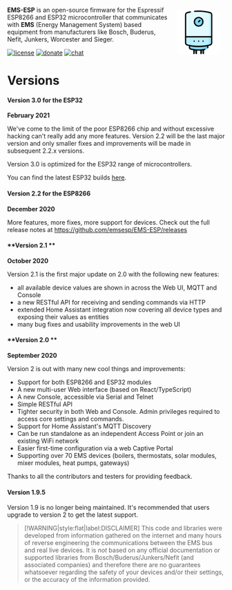 <img style="margin: 10px 10px; float:right; width:20%" src="_media/logo/boiler.svg" alt="EMS-ESP Logo"></img>

**EMS-ESP** is an open-source firmware for the Espressif ESP8266 and ESP32 microcontroller that communicates with **EMS** (Energy Management System) based equipment from manufacturers like Bosch, Buderus, Nefit, Junkers, Worcester and Sieger.

[![license](https://img.shields.io/github/license/emsesp/EMS-ESP.svg)](LICENSE)
[![donate](https://img.shields.io/badge/donate-PayPal-blue.svg)](https://www.paypal.com/paypalme/prderbyshire/2)
[![chat](https://img.shields.io/discord/816637840644505620.svg?style=flat-square&color=blueviolet)](https://discord.gg/3J3GgnzpyT)

# Versions

<!-- tabs:start -->

#### **Version 3.0 for the ESP32**

**February 2021**

We've come to the limit of the poor ESP8266 chip and without excessive hacking can't really add any more features. Version 2.2 will be the last major version and only smaller fixes and improvements will be made in subsequent 2.2.x versions.

Version 3.0 is optimized for the ESP32 range of microcontrollers.

You can find the latest ESP32 builds [here](https://github.com/emsesp/EMS-ESP32/releases/tag/latest).

#### **Version 2.2 for the ESP8266**

**December 2020**

More features, more fixes, more support for devices. Check out the full release notes at https://github.com/emsesp/EMS-ESP/releases

#### **Version 2.1 **

**October 2020**

Version 2.1 is the first major update on 2.0 with the following new features:

- all available device values are shown in across the Web UI, MQTT and Console
- a new RESTful API for receiving and sending commands via HTTP
- extended Home Assistant integration now covering all device types and exposing their values as entities
- many bug fixes and usability improvements in the web UI

#### **Version 2.0 **

**September 2020**

Version 2 is out with many new cool things and improvements:

- Support for both ESP8266 and ESP32 modules
- A new multi-user Web interface (based on React/TypeScript)
- A new Console, accessible via Serial and Telnet
- Simple RESTful API
- Tighter security in both Web and Console. Admin privileges required to access core settings and commands.
- Support for Home Assistant's MQTT Discovery
- Can be run standalone as an independent Access Point or join an existing WiFi network
- Easier first-time configuration via a web Captive Portal
- Supporting over 70 EMS devices (boilers, thermostats, solar modules, mixer modules, heat pumps, gateways)

Thanks to all the contributors and testers for providing feedback.

#### **Version 1.9.5**

Version 1.9 is no longer being maintained. It's recommended that users upgrade to version 2 to get the latest support.

<!-- tabs:end -->

> [!WARNING|style:flat|label:DISCLAIMER]
> This code and libraries were developed from information gathered on the internet and many hours of reverse engineering the communications between the EMS bus and real live devices. It is _not_ based on any official documentation or supported libraries from Bosch/Buderus/Junkers/Nefit (and associated companies) and therefore there are no guarantees whatsoever regarding the safety of your devices and/or their settings, or the accuracy of the information provided.
